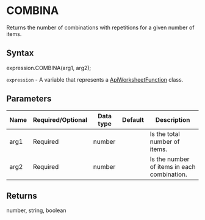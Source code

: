 # COMBINA

Returns the number of combinations with repetitions for a given number of items.

## Syntax

expression.COMBINA(arg1, arg2);

`expression` - A variable that represents a [ApiWorksheetFunction](../ApiWorksheetFunction.md) class.

## Parameters

| **Name** | **Required/Optional** | **Data type** | **Default** | **Description** |
| ------------- | ------------- | ------------- | ------------- | ------------- |
| arg1 | Required | number |  | Is the total number of items. |
| arg2 | Required | number |  | Is the number of items in each combination. |

## Returns

number, string, boolean